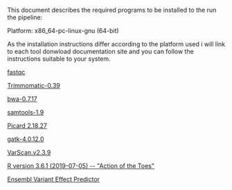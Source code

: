 This document describes the required programs to be installed to the run the pipeline:

Platform: x86_64-pc-linux-gnu (64-bit)

As the installation instructions differ according to the platform used i will link to each tool donwload documentation site and you can
follow the instructions suitable to your system.

[fastqc](http://www.bioinformatics.babraham.ac.uk/projects/fastqc/)

[Trimmomatic-0.39](http://www.usadellab.org/cms/?page=trimmomatic)

[bwa-0.7.17](http://bio-bwa.sourceforge.net/bwa.shtml)

[samtools-1.9](http://www.htslib.org/doc/)

[Picard 2.18.27](https://broadinstitute.github.io/picard/)

[gatk-4.0.12.0](https://github.com/broadinstitute/gatk/releases)

[VarScan.v2.3.9](http://varscan.sourceforge.net/)

[R version 3.6.1 (2019-07-05) -- "Action of the Toes"](https://cran.r-project.org/bin/windows/base/)

[Ensembl Variant Effect Predictor](https://www.ensembl.org/info/docs/tools/vep/index.html)
